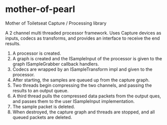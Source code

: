 # mother-of-pearl


Mother of Toiletseat
Capture / Processing library

A 2 channel multi threaded processor framework.
Uses Capture devices as inputs, codecs as transforms, and provides an interface to receive the end results.

1) A processor is created. 
2) A graph is created and the ISampleInput of the processor is given to the graph ISampleGrabber callback handlers.
3) Codecs are wrapped by an ISampleTransform impl and given to the processor.
4) After starting, the samples are queued up from the capture graph.
5) Two threads begin compressing the two channels, and passing the results to an output queue.
6) A third thread pulls the compressed data packets from the output ques, and passes them to the user ISampleInput implementation. 
7) The sample packet is deleted.
8) When destroyed, the capture graph and threads are stopped, and all queued packets are deleted.

       
          

